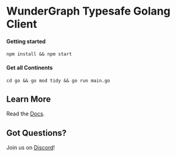 # WunderGraph Typesafe Golang Client

#### Getting started

```shell
npm install && npm start
```

#### Get all Continents

```shell
cd go && go mod tidy && go run main.go
```

## Learn More

Read the [Docs](https://wundergraph.com/docs).

## Got Questions?

Join us on [Discord](https://wundergraph.com/discord)!
